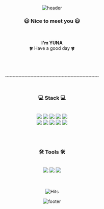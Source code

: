 



<div align = "center">

![header](https://capsule-render.vercel.app/api?type=waving&&color=gradient&height=150&section=header&fontSize=90)
<h3>😃 Nice to meet you 😃</h3><br/>
<br>
<b>I'm YUNA</b><br/>
🍀 Have a good day 🍀

<br/><br/>

﹏﹏﹏﹏﹏﹏﹏﹏﹏﹏﹏﹏﹏﹏﹏﹏﹏﹏﹏﹏﹏

<br/>
 
 <!------기술 영역 시작--------------------------------------------------------------------------------------------->
<h3>💻 Stack 💻</h3>
 
<br/>

<img src="https://img.shields.io/badge/HTML5-E34F26?style=flate&logo=HTML5&logoColor=white"/>
<img src="https://img.shields.io/badge/CSS3-1572B6?style=flat&logo=CSS3&logoColor=white)"/>
<img src="https://img.shields.io/badge/JavaScript-F7DF1E?style=flat&logo=JavaScript&logoColor=white"/> 
<img src="https://img.shields.io/badge/jquery-0769AD?style=flat&logo=jquery&logoColor=white">
 <img src="https://img.shields.io/badge/bootstrap-7952B3?style=flat&logo=bootstrap&logoColor=white">
<br>
<img src="https://img.shields.io/badge/java-007396?style=flat&logo=java&logoColor=white">
<img src="https://img.shields.io/badge/oracle-F80000?style=flat&logo=oracle&logoColor=white">
<img src="https://img.shields.io/badge/Node.js-339933?style=flat-square&logo=Node.js&logoColor=white"/>
<img src="https://img.shields.io/badge/MySql-4479A1?style=flat&logo=MySql&logoColor=white">
<img src="https://img.shields.io/badge/Spring-6DB33F?style=flat&logo=Spring&logoColor=white">

<br>


<br/><br/>


<h3>🛠️ Tools 🛠️</h3>
 
<br/>

 <img src="https://img.shields.io/badge/Visual Studio Code-007ACC?style=flat&logo=Visual Studio Code&logoColor=white"/> 
 <img src="https://img.shields.io/badge/GitHub-181717?style=flat&logo=GitHub&logoColor=white"/>
 <img src="https://img.shields.io/badge/Eclipse IDE-2C2255?style=flat&logo=Eclipse IDE&logoColor=white"/>


<br/><br/>
![Hits](https://hits.seeyoufarm.com/api/count/incr/badge.svg?url=https%3A%2F%2Fgithub.com%2Fseouna%2Fseouna&count_bg=%23B8A2DD&title_bg=%23606060&icon=googlefit.svg&icon_color=%23E7E7E7&title=na&edge_flat=true)


![footer](https://capsule-render.vercel.app/api?type=waving&&color=gradient&height=150&section=footer&fontSize=90)


</div>
<div align = "center">
</div>
